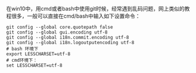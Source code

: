 在win10中，用cmd或者bash中使用git时候，经常遇到乱码问题，网上类似的教程很多，一般可以直接在cmd/bash中输入如下设置命令：

```
git config --global core.quotepath false 
git config --global gui.encoding utf-8
git config --global i18n.commit.encoding utf-8 
git config --global i18n.logoutputencoding utf-8 
# bash 环境下
export LESSCHARSET=utf-8
# cmd环境下：
set LESSCHARSET=utf-8

```